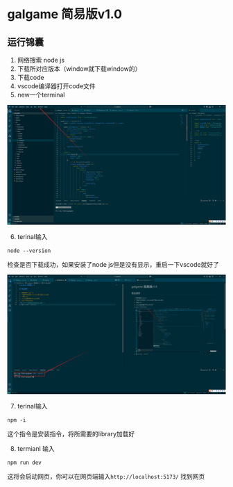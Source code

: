 # galgame 简易版v1.0

## 运行锦囊

1. 网络搜索 node js
2. 下载所对应版本（window就下载window的）
3. 下载code
4. vscode编译器打开code文件
5. new一个terminal

<img src="readme/terminal.png" />

6. terinal输入
```
node --version
```
检查是否下载成功，如果安装了node js但是没有显示，重启一下vscode就好了

<img src="readme/nodeversion.png" />

7. terinal输入
```
npm -i
```
这个指令是安装指令，将所需要的library加载好

8. termianl 输入
```
npm run dev
```
这将会启动网页，你可以在网页端输入`http://localhost:5173/` 找到网页